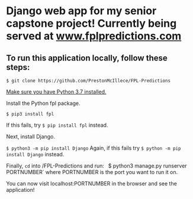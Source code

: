 # Django web app for my senior capstone project! Currently being served at www.fplpredictions.com

## To run this application locally, follow these steps:

`$ git clone https://github.com/PrestonMcIllece/FPL-Predictions`

[Make sure you have Python 3.7 installed.](https://www.python.org/downloads/)

Install the Python fpl package.

`$ pip3 install fpl`

If this fails, try `$ pip install fpl` instead.

Next, install Django.

`$ python3 -m pip install Django` Again, if this fails try `$ python -m pip install Django` instead.

Finally, `cd` into /FPL-Predictions and run:
 `
`$ python3 manage.py runserver PORTNUMBER` where PORTNUMBER is the port you want to run it on.
  
You can now visit localhost:PORTNUMBER in the browser and see the application!
